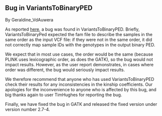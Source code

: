 ## Bug in VariantsToBinaryPED

By Geraldine_VdAuwera

<p>As reported <a rel="nofollow" href="http://gatkforums.broadinstitute.org/discussion/3333/probable-serious-bug-in-variantstobinaryped-causing-incorrect-mapping-of-sample-to-genotype">here</a>, a bug was found in VariantsToBinaryPED. Briefly, VariantsToBinaryPed expected the fam file to describe the samples in the same order as the input VCF file: if they were not in the same order, it did not correctly map sample IDs with the genotypes in the output binary PED.</p>

<p>We expect that in most use cases, the order would be the same (because PLINK uses lexicographic order, as does the GATK), so the bug would not impact results. However, as the user report demonstrates, in cases where order was different, the bug would seriously impact results.</p>

<p>We therefore recommend that anyone who has used VariantsToBinaryPED check their results for any inconsistencies in the kinship coefficients. Our apologies for the inconvenience to anyone who is affected by this bug, and big thanks again to user TimHughes for reporting the bug.</p>

<p>Finally, we have fixed the bug in GATK and released the fixed version under version number 2.7-4.</p>
